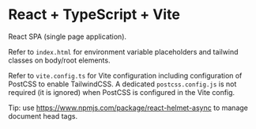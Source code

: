 # React + TypeScript + Vite

React SPA (single page application).

Refer to `index.html` for environment variable placeholders and tailwind classes on body/root elements.

Refer to `vite.config.ts` for Vite configuration including configuration of PostCSS to enable TailwindCSS. 
A dedicated `postcss.config.js` is not required (it is ignored) when PostCSS is configured in the Vite config.

Tip: use https://www.npmjs.com/package/react-helmet-async to manage document head tags.
